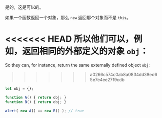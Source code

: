 是的，这是可以的。

如果一个函数返回一个对象，那么 `new` 返回那个对象而不是 `this`。

<<<<<<< HEAD
所以他们可以，例如，返回相同的外部定义的对象 `obj`：
=======
So they can, for instance, return the same externally defined object `obj`:
>>>>>>> a0266c574c0ab8a0834dd38ed65e7e4ee27f9cdb

```js run no-beautify
let obj = {};

function A() { return obj; }
function B() { return obj; }

alert( new A() == new B() ); // true
```
